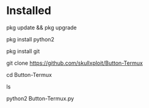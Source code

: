 # Installed

pkg update && pkg upgrade

pkg install python2

pkg install git

git clone https://github.com/skullxploit/Button-Termux

cd Button-Termux

ls

python2 Button-Termux.py
